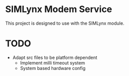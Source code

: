 # SIMLynx Modem Service
This project is designed to use with the SIMLynx module.

# TODO
* Adapt src files to be platform dependent
  * Implement milli timeout system
  * System based hardware config